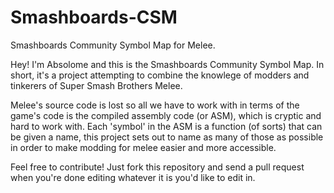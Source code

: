 # Smashboards-CSM
Smashboards Community Symbol Map for Melee.

Hey! I'm Absolome and this is the Smashboards Community Symbol Map. In short, it's a project attempting to combine the knowlege of modders and tinkerers of Super Smash Brothers Melee. 

Melee's source code is lost so all we have to work with in terms of the game's code is the compiled assembly code (or ASM), which is cryptic and hard to work with. Each 'symbol' in the ASM is a function (of sorts) that can be given a name, this project sets out to name as many of those as possible in order to make modding for melee easier and more accessible.

Feel free to contribute! Just fork this repository and send a pull request when you're done editing whatever it is you'd like to edit in.
